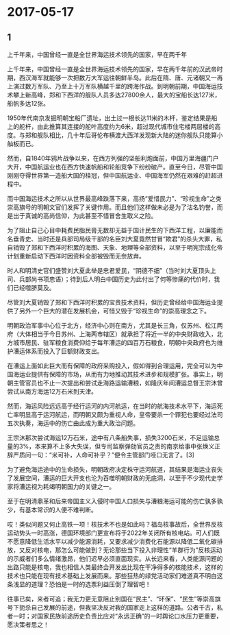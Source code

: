 # 2017-05-17

## 1

上千年来，中国曾经一直是全世界海运技术领先的国家，早在两千年

上千年来，中国曾经一直是全世界海运技术领先的国家，早在两千年前的汉武帝时期，西汉海军就能够一次把数万大军运往朝鲜半岛。此后在隋、唐、元诸朝又一再上演过数万军队、乃至上十万军队横越千里的跨海作战。到明朝前期，中国海运技术攀上新高峰，郑和下西洋的舰队人员多达27800余人，最大的宝船长达127米，船帆多达12张。

1950年代南京发掘明朝宝船厂遗址，出土过一根长达11米的木杆，鉴定结果是船上的舵杆，由此推算其连接的舵叶高度约为6米，超过现代城市住宅楼两层楼的高度。与郑和舰队相比，几十年后哥伦布横渡大西洋发现新大陆的迷你舰队只能算小舢板而已。

然而，自1840年鸦片战争以来，在西方列强的坚船利炮面前，中国万里海疆门户大开，中国航运业也在西方快速帆船和轮船竞争下纷纷破产。直至今日，尽管中国刚刚夺得世界第一造船大国的桂冠，但中国航运业、中国海军仍然在艰难的赶超进程中。

而中国海运技术之所以从世界最高峰跌落下来，高扬“爱惜民力”、“珍视生命”之类崇高旗号的明朝文官们发挥了关键作用。而且他们这样做未必是为了沽名钓誉，而是出于真诚的高尚信仰，为此甚至不惜冒舍生取义之险。

为了阻止自己心目中耗费民脂民膏无数却无益于国计民生的下西洋工程，以廉能而名垂青史、当时还是兵部司局级干部的名臣刘大夏竟然甘冒“欺君”的杀头大罪，私自销毁了郑和下西洋时积累的海图、天象、地理等全部资料，以至于明宪宗成化帝计划重新启动下西洋时因资料全部被毁而无奈放弃。

时人和明清史官们盛赞刘大夏此举是忠君爱民，“阴德不细”（当时刘大夏顶头上司、兵部尚书项忠语）；待到后人明白中国历史为此付出了何等惨痛的代价时，我们已经噬脐莫及。

尽管刘大夏销毁了郑和下西洋时积累的宝贵技术资料，但历史曾经给中国海运业提供了另外一个巨大的潜在发展机会，可惜又毁于“珍视生命”的崇高理念之下。

明朝政治军事中心位于北方，经济中心则在南方，尤其是长三角，仅苏州、松江两府（大体相当于今日苏州、上海两市辖区）就承担了将近一半的中央财政收入，北方城市居民、驻军粮食消费仰给于每年漕运的四百万石粮食，明朝中央政府也为维护漕运体系而投入了巨额财政支出。

在漕运上面如此巨大而有保障的政府采购投入，假如得到合理运用，完全可以为中国海运业提供有保障的市场，从而有力地推动其技术进步和规模扩张。事实上，明朝主管官员也不止一次提出和尝试走海路运输漕粮，如隆庆年间漕运总督王宗沐曾尝试从南方海运12万石米到天津。

然而，海运风险远远高于经行运河的内河航运，在当时的航海技术水平下，海运死亡率明显高于运河航运，而明朝又颇为重视人命，皇帝要杀一个罪犯也要经过法司五次执奏，海运中的伤亡由此成为重大政治问题。

王宗沐那次尝试海运12万石米，途中有八条船失事，损失3200石米，不足运输总量的3%，本来算不上多大失误，但专司监察弹劾官员之责的南京给事中张焕义正辞严质问一句：“米可补，人命可补乎？”便令主管部门哑口无言了。[3]

为了避免海运途中的生命损失，明朝政府决定株守运河航道，其结果是海运业丧失了发展空间，漕运的巨大开支也沦为吞噬明朝财政的无底洞，以至于不少现代史学家将漕运视为耗竭明朝国力的关键之一。

至于在明清鼎革和后来帝国主义入侵时中国人口损失与漕粮海运可能的伤亡孰多孰少，有基本常识的人便不难判断。

哎！类似问题又何止高铁一项！核技术不也是如此吗？福岛核事故后，全世界反核运动势头一时高涨，德国环境部门更宣布将于2022年关闭所有核电站。可人们既不愿意降低生活水平以减少能源消耗，又要求减少消费化石能源以降低二氧化碳排放，又反对核电，那怎么可能做到？无论那些当下投入非理性“羊群行为”反核运动的示威者们多么情绪激昂，他们迟早必须直面现实。从长远来看，人类能源问题的出路只能是核电，我也相信人类最终会开发出比现在干净得多的核能技术，这样的技术也只能在现有技术基础上发展而来。那些狂热的绿党活动家们难道真不明白这条浅显的道理？恐怕是一时的选票利益压倒了理智吧！

往事已矣，来者可追；我无力更无意阻止别国在“民主”、“环保”、“民生”等崇高旗号下扼杀自己发展的前途，但我坚决反对我的国家走上这样的道路。公者千古，私者一时；对国家民族前途历史负责比应对“永远正确”的一时舆论口水压力更重要，愿决策者思之！

